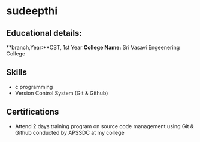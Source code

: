 # sudeepthi
## Educational details: 
**branch,Year:**CST, 1st Year
**College Name:** Sri Vasavi Engeenering College
   ## Skills
- c programming
- Version Control System (Git & Github)
## Certifications
 - Attend 2 days training program on source code management using Git & Github conducted by APSSDC at my college 
